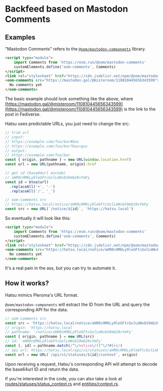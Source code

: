 # Backfeed based on Mastodon Comments

## Examples

"Mastodon Comments" refers to the [`@oom/mastodon-components`](https://github.com/oom-components/mastodon-comments) library.

```html
<script type="module">
    import Comments from 'https://esm.run/@oom/mastodon-comments'
    customElements.define('oom-comments', Comments)
</script>
<link rel="stylesheet" href="https://cdn.jsdelivr.net/npm/@oom/mastodon-comments/src/styles.css" />
<oom-comments src="https://mastodon.gal/@misteroom/110810445656343599">
  No comments yet
</oom-comments>
```

The basic example should look something like the above, where [https://mastodon.gal/@misteroom/110810445656343599](https://mastodon.gal/@misteroom/110810445656343599) is the link to the post in Fediverse.

Hatsu uses predictable URLs, you just need to change the src:

```js
// trim url
// input:
// https://example.com/foo/bar#baz
// https://example.com/foo/bar?baz=qux
// output:
// https://example.com/foo/bar
const { origin, pathname } = new URL(window.location.href)
const url = new URL(pathname, origin).href

// get id (base64url encode)
// aHR0cHM6Ly9leGFtcGxlLmNvbS9mb28vYmFy
const id = btoa(url)
  .replaceAll('+', '-')
  .replaceAll('/', '_')

// oom-comments src
// https://hatsu.local/notice/aHR0cHM6Ly9leGFtcGxlLmNvbS9mb28vYmFy
const src = new URL(`/notice/${id}`, 'https://hatsu.local')
```

So eventually it will look like this:

```html
<script type="module">
    import Comments from 'https://esm.run/@oom/mastodon-comments'
    customElements.define('oom-comments', Comments)
</script>
<link rel="stylesheet" href="https://cdn.jsdelivr.net/npm/@oom/mastodon-comments/src/styles.css" />
<oom-comments src="https://hatsu.local/notice/aHR0cHM6Ly9leGFtcGxlLmNvbS9mb28vYmFy">
  No comments yet
</oom-comments>
```

It's a real pain in the ass, but you can try to automate it.

<!-- ### [lume_theme_simple_blog](https://deno.land/x/lume_theme_simple_blog) -->

## How it works?

Hatsu mimics Pleroma's URL format.

`@oom/mastodon-components` will extract the ID from the URL and query the corresponding API for the data.

```js
// oom-comments src
const src = 'https://hatsu.local/notice/aHR0cHM6Ly9leGFtcGxlLmNvbS9mb28vYmFy'
// origin: 'https://hatsu.local
// pathname: '/notice/aHR0cHM6Ly9leGFtcGxlLmNvbS9mb28vYmFy'
const { origin, pathname } = new URL(src)
// id: 'aHR0cHM6Ly9leGFtcGxlLmNvbS9mb28vYmFy'
const [, id] = pathname.match(/^\/notice\/([^\/?#]+)/)
// api url: https://hatsu.local/api/v1/statuses/aHR0cHM6Ly9leGFtcGxlLmNvbS9mb28vYmFy/context
const url = new URL(`/api/v1/statuses/${id}/context`, origin)
```

Upon receiving a request, Hatsu's corresponding API will attempt to decode the base64url ID and return the data.

If you're interested in the code, you can also take a look at [routes/statuses/status_context.rs](https://github.com/importantimport/hatsu/blob/main/crates/api_mastodon/src/routes/statuses/status_context.rs) and [entities/context.rs](https://github.com/importantimport/hatsu/blob/main/crates/api_mastodon/src/entities/context.rs).
